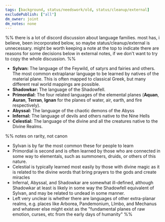 ```yaml
---
tags: [background, status/needswork/old, status/cleanup/external]
excludePublish: ["all"]
dm_owner: joint
dm_notes: none
---
```


%% there is a lot of discord discussion about language families. most has, i believe, been incorporated below, so maybe status/cleanup/external is unnecessary. might be worth keeping a note at the top to indicate there are reasons for some decisions below in external notes, if we don't want to try to copy the whole discussion. %%

   * **Sylvan:** The language of the Feywild, of satyrs and fairies and others. The most common extraplanar language to be learned by natives of the material plane. This is often mapped to classical Greek, but many different real world mappings are possible. 
   * **Shadowkar:** The language of the Shadowfell.
   * **Primordial:** The four related languages of the elemental planes (**Aquan**, **Auran**, **Terran**, **Ignan** for the planes of water, air, earth, and fire respectively).
   * **Abyssal:**  The language of the chaotic demons of the Abyss
   * **Infernal:** The language of devils and others native to the Nine Hells
   * **Celestial:** The language of the divine and all the creatures native to the Divine Realms.


%% notes on rarity, not canon
- Sylvan is by far the most common these for people to learn
- Primordial is second and is often learned by those who are connected in some way to elementals, such as summoners, druids, or others of this nature. 
- Celestial is typically learned most easily by those with divine magic as it is related to the divine words that bring prayers to the gods and create miracles
- Infernal, Abyssal, and Shadowkar are somewhat ill-defined, although Shadowkar at least is likely in some way the Shadowfell equivalent of Sylvan, and may be related to undead in some manner. 
- Left very unclear is whether there are languages of other extra-planar realms, e.g. places like Arborea, Pandemonium, LImbo, and Mechanus and whatever else might exist as the "fundamental planes of raw emotion, curses, etc from the early days of humanity"
%%